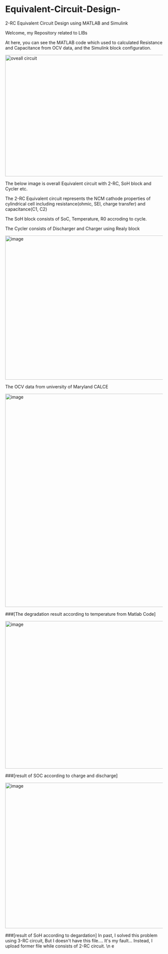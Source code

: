 # Equivalent-Circuit-Design-
2-RC Equivalent Circuit Design using MATLAB and Simulink


Welcome, my Repository related to LIBs

At here, you can see the MATLAB code which used to calculated Resistance and Capacitance from OCV data, and the Simulink block configuration.

<img width="1186" height="388" alt="oveall circuit" src="https://github.com/user-attachments/assets/9396ca84-470a-4dbc-bafb-c69d9116acf3" />

The below image is overall Equivalent circuit with 2-RC, SoH block and Cycler etc.

The 2-RC Equivalent circuit represents the NCM cathode properties of cylindrical cell including resistance(ohmic, SEI, charge transfer) and capacitance(C1, C2)

The SoH block consists of SoC, Temperature, R0 accroding to cycle.

The Cycler consists of Discharger and Charger using Realy block


<img width="689" height="460" alt="image" src="https://github.com/user-attachments/assets/e52a0b10-9125-4f75-b094-a87ce3b179c7" />


The OCV data from university of Maryland CALCE


<img width="1033" height="681" alt="image" src="https://github.com/user-attachments/assets/42472064-32d2-4fda-86c4-7484e196cf13" />


###[The degradation result according to temperature from Matlab Code]


<img width="913" height="471" alt="image" src="https://github.com/user-attachments/assets/b2e18b37-5318-4826-ae86-31658d997995" />

###[result of SOC according to charge and discharge]

<img width="921" height="465" alt="image" src="https://github.com/user-attachments/assets/9d1b474d-8cd3-4e9d-a9e8-15b703c2f56e" />


###[result of SoH according to degardation]
In past, I solved this problem using 3-RC circuit, But I doesn't have this file.... It's my fault...
Instead, I upload former file while consists of 2-RC circuit. \n e


